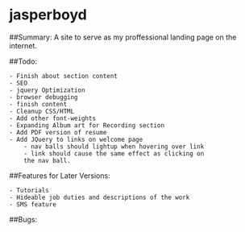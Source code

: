 jasperboyd
==========

##Summary:
A site to serve as my proffessional landing page on the internet. 

##Todo:

	- Finish about section content
	- SEO 
	- jquery Optimization 
	- browser debugging
	- finish content
	- Cleanup CSS/HTML
	- Add other font-weights
	- Expanding Album art for Recording section
	- Add PDF version of resume
	- Add JQuery to links on welcome page
		- nav balls should lightup when hovering over link
		- link should cause the same effect as clicking on 
		the nav ball. 
	
##Features for Later Versions: 

	- Tutorials 
	- Hideable job duties and descriptions of the work
	- SMS feature
	
##Bugs:
	
	 